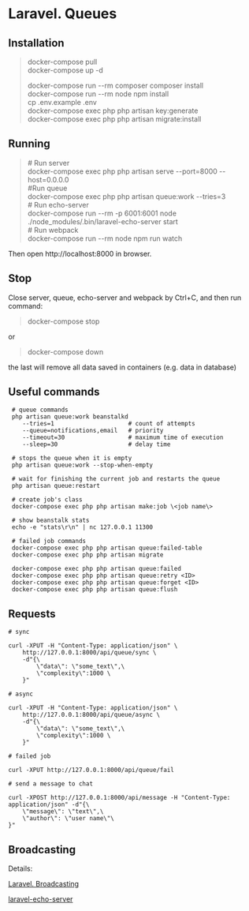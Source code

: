 # Laravel. Queues

## Installation

> docker-compose pull \
> docker-compose up -d 
>
> docker-compose run --rm composer composer install \
> docker-compose run --rm node npm install \
> cp .env.example .env \
> docker-compose exec php php artisan key:generate \
> docker-compose exec php php artisan migrate:install

## Running

> \# Run server\
> docker-compose exec php php artisan serve --port=8000 --host=0.0.0.0 \
> \#Run queue\
> docker-compose exec php php artisan queue:work --tries=3 \
> \# Run echo-server\
> docker-compose run --rm -p 6001:6001 node ./node_modules/.bin/laravel-echo-server start \
> \# Run webpack\
> docker-compose run --rm node npm run watch

Then open http://localhost:8000 in browser.

## Stop

Close server, queue, echo-server and webpack by Ctrl+C, and then run command:

> docker-compose stop

or

> docker-compose down

the last will remove all data saved in containers (e.g. data in database)

## Useful commands

```
 # queue commands 
 php artisan queue:work beanstalkd 
    --tries=1                     # count of attempts 
    --queue=notifications,email   # priority 
    --timeout=30                  # maximum time of execution 
    --sleep=30                    # delay time

 # stops the queue when it is empty
 php artisan queue:work --stop-when-empty

 # wait for finishing the current job and restarts the queue 
 php artisan queue:restart

 # create job's class 
 docker-compose exec php php artisan make:job \<job name\>

 # show beanstalk stats 
 echo -e "stats\r\n" | nc 127.0.0.1 11300

 # failed job commands 
 docker-compose exec php php artisan queue:failed-table 
 docker-compose exec php php artisan migrate

 docker-compose exec php php artisan queue:failed 
 docker-compose exec php php artisan queue:retry <ID> 
 docker-compose exec php php artisan queue:forget <ID> 
 docker-compose exec php php artisan queue:flush
```

## Requests
```
# sync

curl -XPUT -H "Content-Type: application/json" \
    http://127.0.0.1:8000/api/queue/sync \
    -d"{\
        \"data\": \"some_text\",\
        \"complexity\":1000 \
    }"

# async

curl -XPUT -H "Content-Type: application/json" \
    http://127.0.0.1:8000/api/queue/async \
    -d"{\
        \"data\": \"some_text\",\
        \"complexity\":1000 \
    }"

# failed job

curl -XPUT http://127.0.0.1:8000/api/queue/fail 

# send a message to chat

curl -XPOST http://127.0.0.1:8000/api/message -H "Content-Type: application/json" -d"{\
    \"message\": \"text\",\
    \"author\": \"user name\"\
}"
```

## Broadcasting

Details:

[Laravel. Broadcasting](https://laravel.com/docs/5.8/broadcasting)

[laravel-echo-server](https://github.com/tlaverdure/laravel-echo-server)
